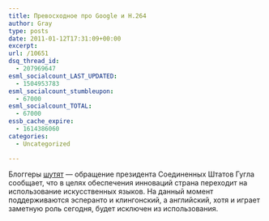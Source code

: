 ```yaml
---
title: Превосходное про Google и H.264
author: Gray
type: posts
date: 2011-01-12T17:31:09+00:00
excerpt:
url: /10651
dsq_thread_id:
  - 207969647
esml_socialcount_LAST_UPDATED:
  - 1504953783
esml_socialcount_stumbleupon:
  - 67000
esml_socialcount_TOTAL:
  - 67000
essb_cache_expire:
  - 1614386060
categories:
  - Uncategorized

---
```








Блоггеры [шутят][1] — обращение президента Соединенных Штатов Гугла сообщает, что в целях обеспечения инноваций страна переходит на использование искусственных языков. На данный момент поддерживаются эсперанто и клингонский, а английский, хотя и играет заметную роль сегодня, будет исключен из использования.

 [1]: http://blogs.msdn.com/b/tims/archive/2011/01/11/an-open-letter-from-the-president-of-the-united-states-of-google.aspx